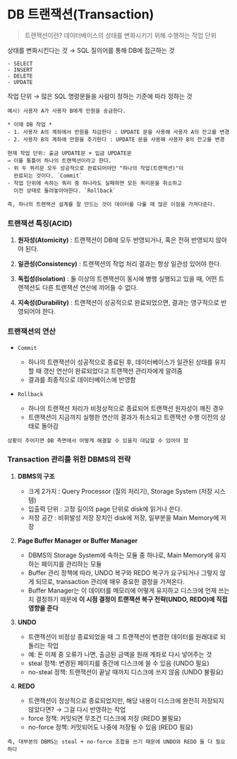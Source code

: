 # DB 트랜잭션(Transaction)

> 트렌잭션이란?
> 데이터베이스의 상태를 변화시키기 위해 수행하는 작업 단위

상태를 변화시킨다는 것 → SQL 질의어를 통해 DB에 접근하는 것

```ABAP
- SELECT
- INSERT
- DELETE
- UPDATE
```

작업 단위 → 많은 SQL 명령문들을 사람이 정하는 기준에 따라 정하는 것

```ABAP
예시) 사용자 A가 사용자 B에게 만원을 송금한다.

* 이때 DB 작업 *
- 1. 사용자 A의 계좌에서 만원을 차감한다 : UPDATE 문을 사용해 사용자 A의 잔고를 변경
- 2. 사용자 B의 계좌에 만원을 추가한다 : UPDATE 문을 사용해 사용자 B의 잔고를 변경

현재 작업 단위: 출금 UPDATE문 + 입금 UPDATE문
→ 이를 통틀어 하나의 트랜잭션이라고 한다.
- 위 두 쿼리문 모두 성공적으로 완료되어야만 "하나의 작업(트랜잭션)"이
  완료되는 것이다. `Commit`
- 작업 단위에 속하는 쿼리 중 하나라도 실패하면 모든 쿼리문을 취소하고
  이전 상태로 돌려놓아야한다. `Rollback`

즉, 하나의 트랜잭션 설계를 잘 만드는 것이 데이터를 다룰 때 많은 이점을 가져다준다.
```

### 트랜잭션 특징(ACID)

1. **원자성(Atomicity)** : 트랜잭션이 DB에 모두 반영되거나, 혹은 전혀 반영되지 않아야 된다.

2. **일관성(Consistency)** : 트랜잭션의 작업 처리 결과는 항상 일관성 있어야 한다.

3. **독립성(Isolation)** : 둘 이상의 트랜잭션이 동시에 병행 실행되고 있을 때, 어떤 트랜잭션도 다른 트랜잭션 연산에 끼어들 수 없다.

4. **지속성(Durability)** : 트랜잭션이 성공적으로 완료되었으면, 결과는 영구적으로 반영되어야 한다.

### 트랜잭션의 연산

- `Commit`

  - 하나의 트랜잭션이 성공적으로 종료된 후, 데이터베이스가 일관된 상태를 유지할 때 갱신 연산이 완료되었다고 트랜잭션 관리자에게 알려줌
  - 결과를 최종적으로 데이터베이스에 반영함

- `Rollback`
  - 하나의 트랜잭션 처리가 비정상적으로 종료되어 트랜잭션 원자성이 깨진 경우
  - 트랜잭션이 지금까지 실행한 연산의 결과가 취소되고 트랜잭션 수행 이전의 상태로 돌아감

`상황이 주어지면 DB 측면에서 어떻게 해결할 수 있을지 대답할 수 있어야 함`

### Transaction 관리를 위한 DBMS의 전략

1. **DBMS의 구조**

   - 크게 2가지 : Query Processor (질의 처리기), Storage System (저장 시스템)
   - 입출력 단위 : 고정 길이의 page 단위로 disk에 읽거나 쓴다.
   - 저장 공간 : 비휘발성 저장 장치인 disk에 저장, 일부분을 Main Memory에 저장

2. **Page Buffer Manager or Buffer Manager**

   - DBMS의 Storage System에 속하는 모듈 중 하나로, Main Memory에 유지하는 페이지를 관리하는 모듈
   - Buffer 관리 정책에 따라, UNDO 복구와 REDO 복구가 요구되거나 그렇지 않게 되므로, transaction 관리에 매우 중요한 결정을 가져온다.
   - Buffer Manager는 이 데이터를 메모리에 어떻게 유지하고 디스크에 언제 쓰는지 결정하기 때문에 **이 시점 결정이 트랜잭션 복구 전략(UNDO, REDO)에 직접 영향을 준다**

3. **UNDO**

   - 트랜잭션이 비정상 종료되었을 때 그 트랜잭션이 변경한 데이터를 원래대로 되돌리는 작업
   - 예: 돈 이체 중 오류가 나면, 출금된 금액을 원래 계좌로 다시 넣어주는 것
   - steal 정책: 변경된 페이지를 중간에 디스크에 쓸 수 있음 (UNDO 필요)
   - no-steal 정책: 트랜잭션이 끝날 때까지 디스크에 쓰지 않음 (UNDO 불필요)

4. **REDO**
   - 트랜잭션이 정상적으로 종료되었지만, 해당 내용이 디스크에 완전히 저장되지 않았다면? → 그걸 다시 반영하는 작업
   - force 정책: 커밋되면 무조건 디스크에 저장 (REDO 불필요)
   - no-force 정책: 커밋되어도 나중에 저장될 수 있음 (REDO 필요)

`즉, 대부분의 DBMS는 steal + no-force 조합을 쓰기 때문에
UNDO와 REDO 둘 다 필요하다`
